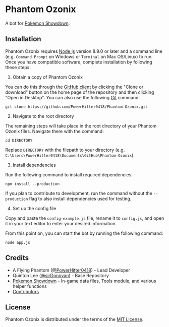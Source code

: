 # Phantom Ozonix

A bot for [Pokemon Showdown][1].

  [1]: https://github.com/Zarel/Pokemon-Showdown

## Installation
Phantom Ozonix requires [Node.js][2] version 8.9.0 or later and a command line (e.g. `Command Prompt` on Windows or `Terminal` on Mac OS/Linux) to run. Once you have compatible software, complete installation by following these steps:

1. Obtain a copy of Phantom Ozonix

  You can do this through the [GitHub client][3] by clicking the "Clone or download" button on the home page of the repository and then clicking "Open in Desktop". You can also use the following [Git][4] command:
  
  `git clone https://github.com/PowerHitter0418/Phantom-Ozonix.git`

  [2]: https://nodejs.org/
  [3]: https://desktop.github.com/
  [4]: https://git-scm.com/

2. Navigate to the root directory

  The remaining steps will take place in the root directory of your Phantom Ozonix files. Navigate there with the command:

  `cd DIRECTORY`
  
  Replace `DIRECTORY` with the filepath to your directory (e.g. `C:\Users\PowerHitter0418\Documents\GitHub\Phantom-Ozonix`).

3. Install dependencies

  Run the following command to install required dependencies:

  `npm install --production`

  If you plan to contribute to development, run the command without the `--production` flag to also install dependencies used for testing.

4. Set up the config file

  Copy and paste the `config-example.js` file, rename it to `config.js`, and open it in your text editor to enter your desired information.

From this point on, you can start the bot by running the following command:

  `node app.js`

## Credits
  * A Flying Phantom ([@PowerHitter0418][5]) - Lead Developer
  * Quinton Lee ([@sirDonovan][6]) - Base Repository 
  * [Pokemon Showdown][1] - In-game data files, Tools module, and various helper functions
  * [Contributors][7]
  
  [5]: https://github.com/PowerHitter0418
  [6]: https://github.com/sirDonovan
  [7]: https://github.com/PowerHitter0418/Phantom-Ozonix/graphs/contributors

## License

  Phantom Ozonix is distributed under the terms of the [MIT License][8].

  [8]: https://github.com/PowerHitter0418/Phantom-Ozonix/blob/master/LICENSE
